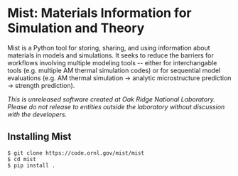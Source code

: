 # Mist: Materials Information for Simulation and Theory
Mist is a Python tool for storing, sharing, and using information about materials in models and simulations. It seeks to reduce the barriers for workflows involving multiple modeling tools -- either for interchangable tools (e.g. multiple AM thermal simulation codes) or for sequential model evaluations (e.g. AM thermal simulation -> analytic microstructure prediction -> strength prediction).

*This is unreleased software created at Oak Ridge National Laboratory. Please do not release to entities outside the laboratory without discussion with the developers.*

## Installing Mist
```
$ git clone https://code.ornl.gov/mist/mist
$ cd mist
$ pip install .
```

